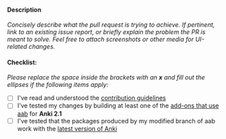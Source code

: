 #### Description

*Concisely describe what the pull request is trying to achieve. If pertinent, link to an existing issue report, or briefly explain the problem the PR is meant to solve. Feel free to attach screenshots or other media for UI-related changes.*


#### Checklist:

*Please replace the space inside the brackets with an **x** and fill out the ellipses if the following items apply:*

- [ ] I've read and understood the [contribution guidelines](https://github.com/glutanimate/anki-addon-builder/blob/master/CONTRIBUTING.md)
- [ ] I've tested my changes by building at least one of the [add-ons that use aab](https://github.com/glutanimate/anki-addon-builder/network/dependents?package_id=UGFja2FnZS00MDE1ODkwOTY%3D) for **Anki 2.1**
- [ ] I've tested that the packages produced by my modified branch of aab work with the [latest version of Anki](https://apps.ankiweb.net#download)